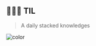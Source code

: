 <!-- _coverpage.md -->

## 👩🏻‍💻 TIL

> A daily stacked knowledges

<!-- background image -->

<!-- background color -->

![color](#f0f0f0)
